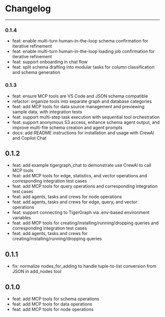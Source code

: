 # Changelog

---
### 0.1.4
- feat: enable multi-turn human-in-the-loop schema confirmation for iterative refinement
- feat: enable multi-turn human-in-the-loop loading job confirmation for iterative refinement
- feat: support onboarding in chat flow
- feat: split schema drafting into modular tasks for column classification and schema generation

### 0.1.3
- feat: ensure MCP tools are VS Code and JSON schema compatible
- refactor: organize tools into separate graph and database categories
- feat: add MCP tools for data source management and previewing sample data, with integration tests
- feat: support multi-step task execution with sequential tool orchestration
- feat: support anonymous S3 access, enhance schema agent output, and improve multi-file schema creation and agent prompts
- docs: add README instructions for installation and usage with CrewAI and Copilot Chat

## 0.1.2
- feat: add example tigergraph_chat to demonstrate use CrewAI to call MCP tools
- feat: add MCP tools for edge, statistics, and vector operations and corresponding integration test cases
- feat: add MCP tools for query operations and corresponding integration test cases
- feat: add agents, tasks and crews for node operations
- feat: add agents, tasks and crews for edge, query, and vector operations
- feat: support connecting to TigerGraph via .env-based environment variables
- feat: add MCP tools for creating/installing/running/dropping queries and corresponding integration test cases
- feat: add agents, tasks and crews for creating/installing/running/dropping queries

## 0.1.1
- fix: normalize nodes_for_adding to handle tuple-to-list conversion from JSON in add_nodes tool

## 0.1.0
- feat: add MCP tools for schema operations
- feat: add MCP tools for data operations
- feat: add MCP tools for node operations
